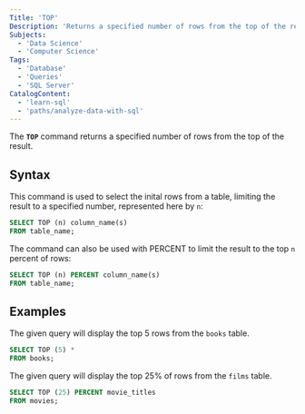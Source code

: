 ```yaml
---
Title: 'TOP'
Description: 'Returns a specified number of rows from the top of the result.'
Subjects:
  - 'Data Science'
  - 'Computer Science'
Tags:
  - 'Database'
  - 'Queries'
  - 'SQL Server'
CatalogContent:
  - 'learn-sql'
  - 'paths/analyze-data-with-sql'
---
```


The **`TOP`** command returns a specified number of rows from the top of the result.

## Syntax

This command is used to select the inital rows from a table, limiting the result to a specified number, represented here by `n`:

```sql
SELECT TOP (n) column_name(s)
FROM table_name;
```

The command can also be used with PERCENT to limit the result to the top `n` percent of rows:

```sql
SELECT TOP (n) PERCENT column_name(s)
FROM table_name;
```

## Examples

The given query will display the top 5 rows from the `books` table.

```sql
SELECT TOP (5) *
FROM books;
```

The given query will display the top 25% of rows from the `films` table.

```sql
SELECT TOP (25) PERCENT movie_titles
FROM movies;
```